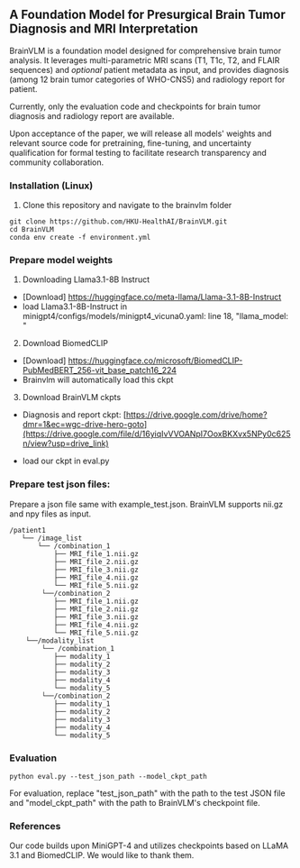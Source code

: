 ## A Foundation Model for Presurgical Brain Tumor Diagnosis and MRI Interpretation
BrainVLM is a foundation model designed for comprehensive brain tumor analysis. It leverages multi-parametric MRI scans (T1, T1c, T2, and FLAIR sequences) and _optional_ patient metadata as input, and provides diagnosis (among 12 brain tumor categories of WHO-CNS5) and radiology report for patient.

Currently, only the evaluation code and checkpoints for brain tumor diagnosis and radiology report are available. 

Upon acceptance of the paper, we will release all models' weights and relevant source code for pretraining, fine-tuning, and uncertainty qualification for formal testing to facilitate research transparency and community collaboration.


### Installation (Linux)
1. Clone this repository and navigate to the brainvlm folder

~~~~
git clone https://github.com/HKU-HealthAI/BrainVLM.git
cd BrainVLM
conda env create -f environment.yml
~~~~

### Prepare model weights
1. Downloading Llama3.1-8B Instruct
- [Download] https://huggingface.co/meta-llama/Llama-3.1-8B-Instruct
- load Llama3.1-8B-Instruct in minigpt4/configs/models/minigpt4_vicuna0.yaml: line 18, "llama_model: "

2. Download BiomedCLIP
- [Download]
https://huggingface.co/microsoft/BiomedCLIP-PubMedBERT_256-vit_base_patch16_224
- Brainvlm will automatically load this ckpt

3. Download BrainVLM ckpts
- Diagnosis and report ckpt: [https://drive.google.com/drive/home?dmr=1&ec=wgc-drive-hero-goto](https://drive.google.com/file/d/16yiqIvVVOANpI7OoxBKXvx5NPy0c625n/view?usp=drive_link)

- load our ckpt in eval.py

### Prepare test json files:

Prepare a json file same with example_test.json. BrainVLM supports nii.gz and npy files as input.

```
/patient1
   └── /image_list
       └── /combination_1
           ├── MRI_file_1.nii.gz
           ├── MRI_file_2.nii.gz
           ├── MRI_file_3.nii.gz
           ├── MRI_file_4.nii.gz
           └── MRI_file_5.nii.gz
        └──/combination_2
           ├── MRI_file_1.nii.gz
           ├── MRI_file_2.nii.gz
           ├── MRI_file_3.nii.gz
           ├── MRI_file_4.nii.gz
           └── MRI_file_5.nii.gz
    └──/modality_list
        └── /combination_1
           ├── modality_1
           ├── modality_2
           ├── modality_3
           ├── modality_4
           └── modality_5
        └──/combination_2
           ├── modality_1
           ├── modality_2
           ├── modality_3
           ├── modality_4
           └── modality_5
```
### Evaluation
```
python eval.py --test_json_path --model_ckpt_path
```
For evaluation, replace "test_json_path" with the path to the test JSON file and "model_ckpt_path" with the path to BrainVLM's checkpoint file.

### References
Our code builds upon MiniGPT-4 and utilizes checkpoints based on LLaMA 3.1 and BiomedCLIP. We would like to thank them.
